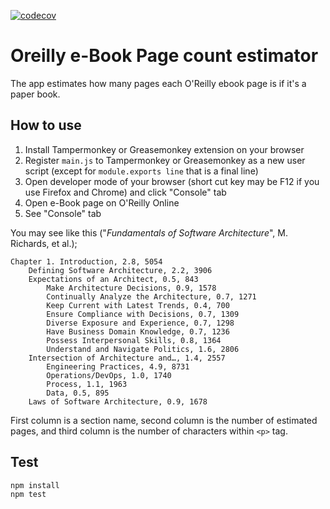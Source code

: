 [![codecov](https://codecov.io/gh/kaiwabeya/OreillySectionWordConter/branch/main/graph/badge.svg?token=SV4H2L0NAV)](https://codecov.io/gh/kaiwabeya/OreillySectionWordConter)

# Oreilly e-Book Page count estimator

The app estimates how many pages each O'Reilly ebook page is if it's a paper book.

## How to use

1. Install Tampermonkey or Greasemonkey extension on your browser
2. Register `main.js` to Tampermonkey or Greasemonkey as a new user script (except for `module.exports line` that is a final line)
3. Open developer mode of your browser (short cut key may be F12 if you use Firefox and Chrome) and click "Console" tab
4. Open e-Book page on O'Reilly Online
5. See "Console" tab

You may see like this ("*Fundamentals of Software Architecture*", M. Richards, et al.);

```
Chapter 1. Introduction, 2.8, 5054
    Defining Software Architecture, 2.2, 3906
    Expectations of an Architect, 0.5, 843
        Make Architecture Decisions, 0.9, 1578
        Continually Analyze the Architecture, 0.7, 1271
        Keep Current with Latest Trends, 0.4, 700
        Ensure Compliance with Decisions, 0.7, 1309
        Diverse Exposure and Experience, 0.7, 1298
        Have Business Domain Knowledge, 0.7, 1236
        Possess Interpersonal Skills, 0.8, 1364
        Understand and Navigate Politics, 1.6, 2806
    Intersection of Architecture and…, 1.4, 2557
        Engineering Practices, 4.9, 8731
        Operations/DevOps, 1.0, 1740
        Process, 1.1, 1963
        Data, 0.5, 895
    Laws of Software Architecture, 0.9, 1678
```

First column is a section name, second column is the number of estimated pages, and third column is the number of characters within `<p>` tag.

 ## Test

```
npm install
npm test
```
